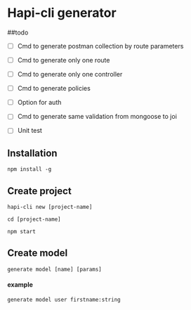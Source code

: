 # Hapi-cli generator
##todo

- [ ] Cmd to generate postman collection by route parameters
- [ ] Cmd to generate only one route
- [ ] Cmd to generate only one controller
- [ ] Cmd to generate policies
- [ ] Option for auth
- [ ] Cmd to generate same validation from mongoose to joi
- [ ] Unit test


## Installation

    npm install -g


## Create project

    hapi-cli new [project-name]

    cd [project-name]

    npm start


## Create model

    generate model [name] [params]

#### example

    generate model user firstname:string
